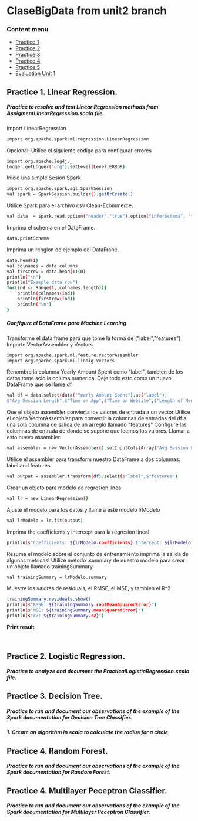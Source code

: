 # ClaseBigData from unit2 branch
### Content menu
+ [Practice 1](#practice-1-linear-regression)
+ [Practice 2](#practice-2-logistic-regression)
+ [Practice 3](#practice-3-decision-tree)
+ [Practice 4](#practice-4-random-forest)
+ [Practice 5](#practice-5-multilayer-peceptron-classifier)
+ [Evaluation Unit 1](#evaluation-unit-2)

## Practice 1. Linear Regression. 
##### Practice to resolve and test Linear Regression methods from AssigmentLinearRegression.scala file.

Import LinearRegression
```sh
import org.apache.spark.ml.regression.LinearRegression
```

Opcional: Utilice el siguiente codigo para configurar errores
```sh
import org.apache.log4j._
Logger.getLogger("org").setLevel(Level.ERROR)
```

Inicie una simple Sesion Spark
```sh
import org.apache.spark.sql.SparkSession
val spark = SparkSession.builder().getOrCreate()
```

Utilice Spark para el archivo csv Clean-Ecommerce.
```sh
val data  = spark.read.option("header","true").option("inferSchema", "true").format("csv").load("Clean-Ecommerce.csv")
```

Imprima el schema en el DataFrame.
```sh
data.printSchema
```

Imprima un renglon de ejemplo del DataFrane.
```sh
data.head(1)
val colnames = data.columns
val firstrow = data.head(1)(0)
println("\n")
println("Example data row")
for(ind <- Range(1, colnames.length)){
    println(colnames(ind))
    println(firstrow(ind))
    println("\n")
}
```
##### Configure el DataFrame para Machine Learning

Transforme el data frame para que tome la forma de ("label","features")
Importe VectorAssembler y Vectors

```sh
import org.apache.spark.ml.feature.VectorAssembler
import org.apache.spark.ml.linalg.Vectors
```

Renombre la columna Yearly Amount Spent como "label", tambien de los datos tome solo la columa numerica. Deje todo esto como un nuevo DataFrame que se llame df

```sh
val df = data.select(data("Yearly Amount Spent").as("label"),
$"Avg Session Length",$"Time on App",$"Time on Website",$"Length of Membership")
```

Que el objeto assembler convierta los valores de entrada a un vector
Utilice el objeto VectorAssembler para convertir la columnas de entradas del df a una sola columna de salida de un arreglo llamado  "features"
Configure las columnas de entrada de donde se supone que leemos los valores.
Llamar a esto nuevo assambler.

```sh
val assembler = new VectorAssembler().setInputCols(Array("Avg Session Length","Time on App","Time on Website","Length of Membership")).setOutputCol("features")
```


Utilice el assembler para transform nuestro DataFrame a dos columnas: label and features

```sh
val output = assembler.transform(df).select($"label",$"features")
```

Crear un objeto para modelo de regresion linea.

```sh
val lr = new LinearRegression()
```

Ajuste el modelo para los datos y llame a este modelo lrModelo

```sh
val lrModelo = lr.fit(output)
```

Imprima the  coefficients y intercept para la regresion lineal

```sh
println(s"Coefficients: ${lrModelo.coefficients} Intercept: ${lrModelo.intercept}")
```

Resuma el modelo sobre el conjunto de entrenamiento imprima la salida de algunas metricas!
Utilize metodo .summary de nuestro  modelo para crear un objeto
llamado trainingSummary

```sh
val trainingSummary = lrModelo.summary
```

Muestre los valores de residuals, el RMSE, el MSE, y tambien el R^2 .

```sh
trainingSummary.residuals.show()
println(s"RMSE: ${trainingSummary.rootMeanSquaredError}")
println(s"MSE: ${trainingSummary.meanSquaredError}")
println(s"r2: ${trainingSummary.r2}")
```
**Print result**
```sh
    
```

## Practice 2. Logistic Regression.
##### Practice to analyze and document the PracticalLogisticRegression.scala file.


## Practice 3. Decision Tree. 
##### Practice to run and document our observations of the example of the Spark documentation for Decision Tree Classifier.

##### 1. Create an algorithm in scala to calculate the **radius** for a circle.

## Practice 4. Random Forest.
##### Practice to run and document our observations of the example of the Spark documentation for Random Forest.

## Practice 4. Multilayer Peceptron Classifier.
##### Practice to run and document our observations of the example of the Spark documentation for Multilayer Peceptron Classifier.
